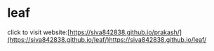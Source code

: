 # leaf
click to visit website:[https://siva842838.github.io/prakash/](https://siva842838.github.io/leaf/)https://siva842838.github.io/leaf/

